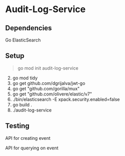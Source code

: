 # Audit-Log-Service

## Dependencies

Go 
ElasticSearch

## Setup

> go mod init audit-log-service
2. go mod tidy
3. go get github.com/dgrijalva/jwt-go
4. go get "github.com/gorilla/mux"
5. go get "github.com/olivere/elastic/v7"
6. ./bin/elasticsearch -E xpack.security.enabled=false
7. go build .
8. ./audit-log-service
   

## Testing


API for creating event


API for querying on event

